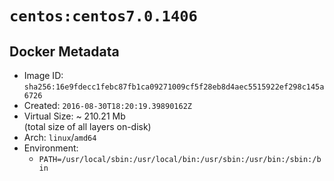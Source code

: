 # `centos:centos7.0.1406`

## Docker Metadata

- Image ID: `sha256:16e9fdecc1febc87fb1ca09271009cf5f28eb8d4aec5515922ef298c145a6726`
- Created: `2016-08-30T18:20:19.39890162Z`
- Virtual Size: ~ 210.21 Mb  
  (total size of all layers on-disk)
- Arch: `linux`/`amd64`
- Environment:
  - `PATH=/usr/local/sbin:/usr/local/bin:/usr/sbin:/usr/bin:/sbin:/bin`

